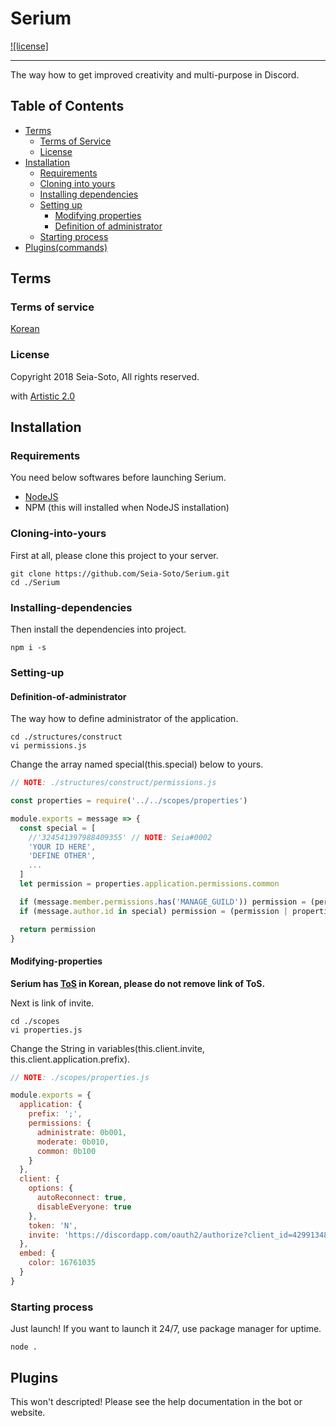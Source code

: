 # Serium
[![license]](/LICENSE)

----

The way how to get improved creativity and multi-purpose in Discord.

## Table of Contents

- [Terms](#terms)
  - [Terms of Service](#terms-of-service)
  - [License](#license)
- [Installation](#installation)
  - [Requirements](#requirements)
  - [Cloning into yours](#cloning-into-yours)
  - [Installing dependencies](#installing-dependencies)
  - [Setting up](#setting-up)
    - [Modifying properties](#modifying-properties)
    - [Definition of administrator](#definition-of-administrator)
  - [Starting process](#starting-process)
- [Plugins(commands)](#plugins)

## Terms

### Terms of service

[Korean](https://b2.seia.io/terms)

### License

Copyright 2018 Seia-Soto, All rights reserved.

with [Artistic 2.0](/LICENSE)

## Installation

### Requirements

You need below softwares before launching Serium.
* [NodeJS](https://nodejs.org)
* NPM (this will installed when NodeJS installation)

### Cloning-into-yours

First at all, please clone this project to your server.
```
git clone https://github.com/Seia-Soto/Serium.git
cd ./Serium
```

### Installing-dependencies

Then install the dependencies into project.
```
npm i -s
```

### Setting-up

#### Definition-of-administrator

The way how to define administrator of the application.
```
cd ./structures/construct
vi permissions.js
```

Change the array named special(this.special) below to yours.
```js
// NOTE: ./structures/construct/permissions.js

const properties = require('../../scopes/properties')

module.exports = message => {
  const special = [
    //'324541397988409355' // NOTE: Seia#0002
    'YOUR ID HERE',
    'DEFINE OTHER',
    ...
  ]
  let permission = properties.application.permissions.common

  if (message.member.permissions.has('MANAGE_GUILD')) permission = (permission | properties.application.permissions.moderate)
  if (message.author.id in special) permission = (permission | properties.application.permissions.administrate)

  return permission
}
```

#### Modifying-properties

**Serium has [ToS](https://b2.seia.io/terms) in Korean, please do not remove link of ToS.**

Next is link of invite.
```
cd ./scopes
vi properties.js
```

Change the String in variables(this.client.invite, this.client.application.prefix).
```js
// NOTE: ./scopes/properties.js

module.exports = {
  application: {
    prefix: ';',
    permissions: {
      administrate: 0b001,
      moderate: 0b010,
      common: 0b100
    }
  },
  client: {
    options: {
      autoReconnect: true,
      disableEveryone: true
    },
    token: 'N',
    invite: 'https://discordapp.com/oauth2/authorize?client_id=429913480708096000&permissions=8&scope=bot'
  },
  embed: {
    color: 16761035
  }
}
```

### Starting process

Just launch! If you want to launch it 24/7, use package manager for uptime.

```
node .
```

## Plugins

This won't descripted! Please see the help documentation in the bot or website.
